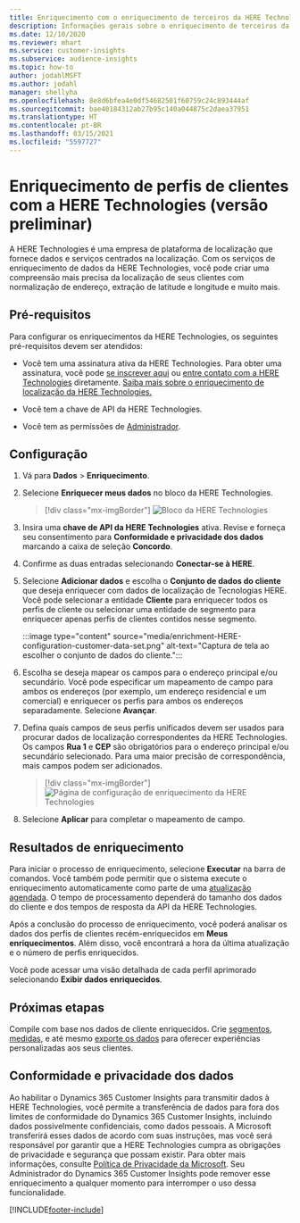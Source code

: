 ```yaml
---
title: Enriquecimento com o enriquecimento de terceiros da HERE Technologies
description: Informações gerais sobre o enriquecimento de terceiros da HERE Technologies.
ms.date: 12/10/2020
ms.reviewer: mhart
ms.service: customer-insights
ms.subservice: audience-insights
ms.topic: how-to
author: jodahlMSFT
ms.author: jodahl
manager: shellyha
ms.openlocfilehash: 8e8d6bfea4e0df54682501f60759c24c893444af
ms.sourcegitcommit: bae40184312ab27b95c140a044875c2daea37951
ms.translationtype: HT
ms.contentlocale: pt-BR
ms.lasthandoff: 03/15/2021
ms.locfileid: "5597727"
---
```

# <a name="enrichment-of-customer-profiles-with-here-technologies-preview"></a>Enriquecimento de perfis de clientes com a HERE Technologies (versão preliminar)

A HERE Technologies é uma empresa de plataforma de localização que fornece dados e serviços centrados na localização. Com os serviços de enriquecimento de dados da HERE Technologies, você pode criar uma compreensão mais precisa da localização de seus clientes com normalização de endereço, extração de latitude e longitude e muito mais.

## <a name="prerequisites"></a>Pré-requisitos

Para configurar os enriquecimentos da HERE Technologies, os seguintes pré-requisitos devem ser atendidos:

- Você tem uma assinatura ativa da HERE Technologies. Para obter uma assinatura, você pode [se inscrever aqui](https://developer.here.com/sign-up?utm_medium=referral&utm_source=Microsoft-Dynamics-CI&create=Freemium-Basic) ou [entre contato com a HERE Technologies](https://developer.here.com/help?utm_medium=referral&utm_source=Microsoft-Dynamics-CI#how-can-we-help-you) diretamente. [Saiba mais sobre o enriquecimento de localização da HERE Technologies.](https://developer.here.com/location-enrichment?cid=Dev-MicrosoftDynamics-DB-0-Dev-&utm_source=MicrosoftDynamics&utm_medium=referral&utm_campaign=Online_Dev_ReferralMicrosoft)

- Você tem a chave de API da HERE Technologies.

- Você tem as permissões de [Administrador](permissions.md#administrator).

## <a name="configuration"></a>Configuração

1. Vá para **Dados** > **Enriquecimento**.

1. Selecione **Enriquecer meus dados** no bloco da HERE Technologies.

   > [!div class="mx-imgBorder"]
   > ![Bloco da HERE Technologies](media/HERE-tile.png "Bloco da HERE Technologies")

1. Insira uma **chave de API da HERE Technologies** ativa. Revise e forneça seu consentimento para **Conformidade e privacidade dos dados** marcando a caixa de seleção **Concordo**. 

1. Confirme as duas entradas selecionando **Conectar-se à HERE**.

1.  Selecione **Adicionar dados** e escolha o **Conjunto de dados do cliente** que deseja enriquecer com dados de localização de Tecnologias HERE. Você pode selecionar a entidade **Cliente** para enriquecer todos os perfis de cliente ou selecionar uma entidade de segmento para enriquecer apenas perfis de clientes contidos nesse segmento.

    :::image type="content" source="media/enrichment-HERE-configuration-customer-data-set.png" alt-text="Captura de tela ao escolher o conjunto de dados do cliente.":::

1. Escolha se deseja mapear os campos para o endereço principal e/ou secundário. Você pode especificar um mapeamento de campo para ambos os endereços (por exemplo, um endereço residencial e um comercial) e enriquecer os perfis para ambos os endereços separadamente. Selecione **Avançar**.

1. Defina quais campos de seus perfis unificados devem ser usados para procurar dados de localização correspondentes da HERE Technologies. Os campos **Rua 1** e **CEP** são obrigatórios para o endereço principal e/ou secundário selecionado. Para uma maior precisão de correspondência, mais campos podem ser adicionados.

   > [!div class="mx-imgBorder"]
   > ![Página de configuração de enriquecimento da HERE Technologies](media/enrichment-HERE-configuration.png "Página de configuração de enriquecimento da HERE Technologies")

1. Selecione **Aplicar** para completar o mapeamento de campo.

## <a name="enrichment-results"></a>Resultados de enriquecimento

Para iniciar o processo de enriquecimento, selecione **Executar** na barra de comandos. Você também pode permitir que o sistema execute o enriquecimento automaticamente como parte de uma [atualização agendada](system.md#schedule-tab). O tempo de processamento dependerá do tamanho dos dados do cliente e dos tempos de resposta da API da HERE Technologies.

Após a conclusão do processo de enriquecimento, você poderá analisar os dados dos perfis de clientes recém-enriquecidos em **Meus enriquecimentos**. Além disso, você encontrará a hora da última atualização e o número de perfis enriquecidos.

Você pode acessar uma visão detalhada de cada perfil aprimorado selecionando **Exibir dados enriquecidos**.

## <a name="next-steps"></a>Próximas etapas

Compile com base nos dados de cliente enriquecidos. Crie [segmentos](segments.md), [medidas](measures.md), e até mesmo [exporte os dados](export-destinations.md) para oferecer experiências personalizadas aos seus clientes.

## <a name="data-privacy-and-compliance"></a>Conformidade e privacidade dos dados

Ao habilitar o Dynamics 365 Customer Insights para transmitir dados à HERE Technologies, você permite a transferência de dados para fora dos limites de conformidade do Dynamics 365 Customer Insights, incluindo dados possivelmente confidenciais, como dados pessoais. A Microsoft transferirá esses dados de acordo com suas instruções, mas você será responsável por garantir que a HERE Technologies cumpra as obrigações de privacidade e segurança que possam existir. Para obter mais informações, consulte [Política de Privacidade da Microsoft](https://go.microsoft.com/fwlink/?linkid=396732).
Seu Administrador do Dynamics 365 Customer Insights pode remover esse enriquecimento a qualquer momento para interromper o uso dessa funcionalidade.


[!INCLUDE[footer-include](../includes/footer-banner.md)]